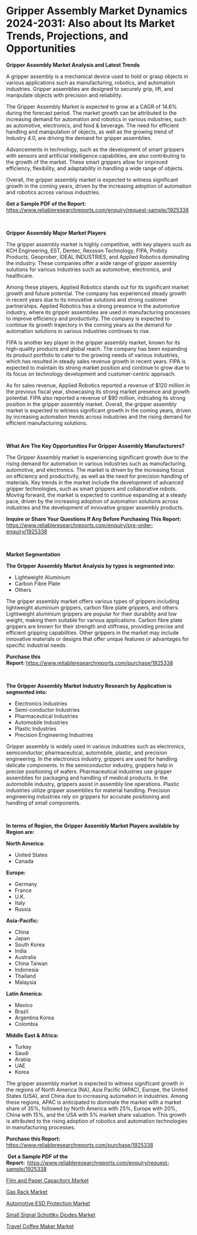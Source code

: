 <p><h1>Gripper Assembly Market Dynamics 2024-2031: Also about Its Market Trends, Projections, and Opportunities</h1></p><p><strong>Gripper Assembly Market Analysis and Latest Trends</strong></p>
<p><p>A gripper assembly is a mechanical device used to hold or grasp objects in various applications such as manufacturing, robotics, and automation industries. Gripper assemblies are designed to securely grip, lift, and manipulate objects with precision and reliability.</p><p>The Gripper Assembly Market is expected to grow at a CAGR of 14.6% during the forecast period. The market growth can be attributed to the increasing demand for automation and robotics in various industries, such as automotive, electronics, and food & beverage. The need for efficient handling and manipulation of objects, as well as the growing trend of Industry 4.0, are driving the demand for gripper assemblies.</p><p>Advancements in technology, such as the development of smart grippers with sensors and artificial intelligence capabilities, are also contributing to the growth of the market. These smart grippers allow for improved efficiency, flexibility, and adaptability in handling a wide range of objects.</p><p>Overall, the gripper assembly market is expected to witness significant growth in the coming years, driven by the increasing adoption of automation and robotics across various industries.</p></p>
<p><strong>Get a Sample PDF of the Report:&nbsp;</strong> <a href="https://www.reliableresearchreports.com/enquiry/request-sample/1925338">https://www.reliableresearchreports.com/enquiry/request-sample/1925338</a></p>
<p>&nbsp;</p>
<p><strong>Gripper Assembly Major Market Players</strong></p>
<p><p>The gripper assembly market is highly competitive, with key players such as KCH Engineering, EST, Dentec, Rexsson Technology, FIPA, Probity Products, Geoprober, IDEAL INDUSTRIES, and Applied Robotics dominating the industry. These companies offer a wide range of gripper assembly solutions for various industries such as automotive, electronics, and healthcare.</p><p>Among these players, Applied Robotics stands out for its significant market growth and future potential. The company has experienced steady growth in recent years due to its innovative solutions and strong customer partnerships. Applied Robotics has a strong presence in the automotive industry, where its gripper assemblies are used in manufacturing processes to improve efficiency and productivity. The company is expected to continue its growth trajectory in the coming years as the demand for automation solutions in various industries continues to rise.</p><p>FIPA is another key player in the gripper assembly market, known for its high-quality products and global reach. The company has been expanding its product portfolio to cater to the growing needs of various industries, which has resulted in steady sales revenue growth in recent years. FIPA is expected to maintain its strong market position and continue to grow due to its focus on technology development and customer-centric approach.</p><p>As for sales revenue, Applied Robotics reported a revenue of $120 million in the previous fiscal year, showcasing its strong market presence and growth potential. FIPA also reported a revenue of $90 million, indicating its strong position in the gripper assembly market. Overall, the gripper assembly market is expected to witness significant growth in the coming years, driven by increasing automation trends across industries and the rising demand for efficient manufacturing solutions.</p></p>
<p>&nbsp;</p>
<p><strong>What Are The Key Opportunities For Gripper Assembly Manufacturers?</strong></p>
<p><p>The Gripper Assembly market is experiencing significant growth due to the rising demand for automation in various industries such as manufacturing, automotive, and electronics. The market is driven by the increasing focus on efficiency and productivity, as well as the need for precision handling of materials. Key trends in the market include the development of advanced gripper technologies, such as smart grippers and collaborative robots. Moving forward, the market is expected to continue expanding at a steady pace, driven by the increasing adoption of automation solutions across industries and the development of innovative gripper assembly products.</p></p>
<p><strong>Inquire or Share Your Questions If Any Before Purchasing This Report:</strong> <a href="https://www.reliableresearchreports.com/enquiry/pre-order-enquiry/1925338">https://www.reliableresearchreports.com/enquiry/pre-order-enquiry/1925338</a></p>
<p>&nbsp;</p>
<p><strong>Market Segmentation</strong></p>
<p><strong>The Gripper Assembly Market Analysis by types is segmented into:</strong></p>
<p><ul><li>Lightweight Aluminium</li><li>Carbon Fibre Plate</li><li>Others</li></ul></p>
<p><p>The gripper assembly market offers various types of grippers including lightweight aluminium grippers, carbon fibre plate grippers, and others. Lightweight aluminium grippers are popular for their durability and low weight, making them suitable for various applications. Carbon fibre plate grippers are known for their strength and stiffness, providing precise and efficient gripping capabilities. Other grippers in the market may include innovative materials or designs that offer unique features or advantages for specific industrial needs.</p></p>
<p><strong>Purchase this Report:&nbsp;</strong><a href="https://www.reliableresearchreports.com/purchase/1925338">https://www.reliableresearchreports.com/purchase/1925338</a></p>
<p>&nbsp;</p>
<p><strong>The Gripper Assembly Market Industry Research by Application is segmented into:</strong></p>
<p><ul><li>Electronics Industries</li><li>Semi-conductor Industries</li><li>Pharmaceutical Industries</li><li>Automobile Industries</li><li>Plastic Industries</li><li>Precision Engineering Industries</li></ul></p>
<p><p>Gripper assembly is widely used in various industries such as electronics, semiconductor, pharmaceutical, automobile, plastic, and precision engineering. In the electronics industry, grippers are used for handling delicate components. In the semiconductor industry, grippers help in precise positioning of wafers. Pharmaceutical industries use gripper assemblies for packaging and handling of medical products. In the automobile industry, grippers assist in assembly line operations. Plastic industries utilize gripper assemblies for material handling. Precision engineering industries rely on grippers for accurate positioning and handling of small components.</p></p>
<p>&nbsp;</p>
<p><strong>In terms of Region, the Gripper Assembly Market Players available by Region are:</strong></p>
<p>
    <p> <strong> North America: </strong>
        <ul>
            <li>United States</li>
            <li>Canada</li>
        </ul>
        </p> 
    <p> <strong> Europe: </strong>
        <ul>
            <li>Germany</li>
            <li>France</li>
            <li>U.K.</li>
            <li>Italy</li>
            <li>Russia</li>
        </ul>
        </p> 
    <p> <strong> Asia-Pacific: </strong>
        <ul>
            <li>China</li>
            <li>Japan</li>
            <li>South Korea</li>
            <li>India</li>
            <li>Australia</li>
            <li>China Taiwan</li>
            <li>Indonesia</li>
            <li>Thailand</li>
            <li>Malaysia</li>
        </ul>
        </p> 
    <p> <strong> Latin America: </strong>
        <ul>
            <li>Mexico</li>
            <li>Brazil</li>
            <li>Argentina Korea</li>
            <li>Colombia</li>
        </ul>
        </p> 
    <p> <strong> Middle East & Africa: </strong>
        <ul>
            <li>Turkey</li>
            <li>Saudi</li>
            <li>Arabia</li>
            <li>UAE</li>
            <li>Korea</li>
        </ul>
    </p>
    </p>
<p><p>The gripper assembly market is expected to witness significant growth in the regions of North America (NA), Asia Pacific (APAC), Europe, the United States (USA), and China due to increasing automation in industries. Among these regions, APAC is anticipated to dominate the market with a market share of 35%, followed by North America with 25%, Europe with 20%, China with 15%, and the USA with 5% market share valuation. This growth is attributed to the rising adoption of robotics and automation technologies in manufacturing processes.</p></p>
<p><strong>Purchase this Report: </strong><a href="https://www.reliableresearchreports.com/purchase/1925338">https://www.reliableresearchreports.com/purchase/1925338</a></p>
<p>&nbsp;<strong>Get a Sample PDF of the Report:&nbsp;&nbsp;</strong><a href="https://www.reliableresearchreports.com/enquiry/request-sample/1925338">https://www.reliableresearchreports.com/enquiry/request-sample/1925338</a></p>
<p><strong></strong></p>
<p><p><a href="https://view.publitas.com/reportprime-1/film-and-paper-capacitors-market-size-growth-outlook-from-2024-to-2031-projecting-at-markets-trends-analysis-by-application-regional-outlook-and-revenue/">Film and Paper Capacitors Market</a></p><p><a href="https://spotless-saver-8fd.notion.site/Gas-Rack-Market-Provides-a-Comprehensive-Analysis-Including-a-Macro-Overview-of-the-Market-as-well-a-1d0285aa5bba46cda84189b51b2c80f4">Gas Rack Market</a></p><p><a href="https://frill-swim-3cd.notion.site/Automotive-ESD-Protection-Market-Growth-Market-Trends-COVID-19-Impact-and-Forecasts-for-period-fr-b0121c7c59e144d99cd509a3d1b6b5d6">Automotive ESD Protection Market</a></p><p><a href="https://view.publitas.com/reportprime-1/global-small-signal-schottky-diodes-market-size-and-market-trends-insights-and-projections-from-2024-to-2031/">Small Signal Schottky Diodes Market</a></p><p><a href="https://cautious-neon-760.notion.site/Travel-Coffee-Maker-Market-Size-Market-Share-and-Global-Market-Analysis-Report-2024-2031-80382c9516674bd48a9741972a525e2d">Travel Coffee Maker Market</a></p></p>